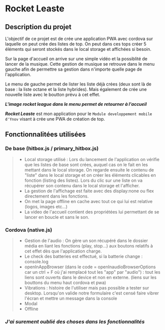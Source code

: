 # Rocket Leaste

## Description du projet 

L'objectif de ce projet est de crée une application PWA avec cordova sur laquelle on peut crée des listes de top. On peut dans ces tops créer 5 éléments qui seront stockés dans le local storage et affichées si besoin.

Sur la page d'accueil on arrive sur une simple vidéo et la possiblité de lancer de la musique. Cette gestion de musique se retrouve dans le menu gauche afin de permettre sa gestion dans n'importe quelle page de l'application.

Le menu de gauche permet de lister les liste déjà crées (deux sont là de base : la liste octane et la liste hybrides). Mais également de crée une nouvelle liste avec le boutton prévu à cet effet.

***L'image rocket league dans le menu permet de retourner à l'accueil***

***Rocket Leaste*** est mon application pour le `Module developpement mobile d'Ynov` visant à crée une PWA de création de top.

## Fonctionnalitées utilisées

### De base (hitbox.js / primary_hitbox.js)
>- Local storage utilisé : Lors du lancement de l'application on vérifie que les listes de base sont crées, auquel cas on le fait en les mettant dans le local storage. On regarde ensuite le contenu de "liste" dans le local storage et on créer les éléments clicables en fonction (listing des listes). Lors du clic sur une liste on va récupérer son contenu dans le local storage et l'afficher.
>- La gestion de l'affichage est faite avec des display:none ou flex directement dans les fonctions.
>- On met la page offline en cache avec tout ce qui lui est relative (logos, images etc...)
>- La video de l'accueil contient des propriétées lui permettant de se lancer en boucle et sans le son.

### Cordova (native.js)
>- Gestion de l'audio : On gère un son récupéré dans le dossier média en liant les fonctions (play, stop...) aux boutons relatifs à cet effet dès que l'application charge. 
>- Le check des batteries est effectué, si la batterie change : console.log
>- openInAppBrowser (dans le code = openInaudioBrowserOptions car un ctrl + F où j'ai remplacé tout les "app" par "audio") : tout les liens sont ouverts dans le device et non en externe. (liens sur les bouttons du menu haut cordova et pwa)
>- Vibrations : histoire de l'utiliser mais pas possible a tester sur desktop. Lorsqu'on valide notre formulaire c'est censé faire vibrer l'écran et mettre un message dans la console
>- Modal 
>- Offline


### ***J'ai surement oublié des choses dans les fonctionnalités***
